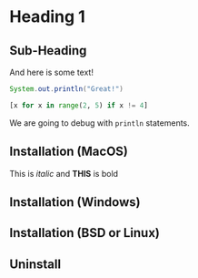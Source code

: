 # Heading 1

## Sub-Heading

And here is some text!

```java
System.out.println("Great!")
```

```python
[x for x in range(2, 5) if x != 4]
```


We are going to debug with `println` statements.

## Installation (MacOS)

This is *italic* and **THIS** is bold

## Installation (Windows)

## Installation (BSD or Linux)

## Uninstall
